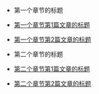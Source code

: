 * 第一个章节的标题

 * [第一个章节第1篇文章的标题](p1.md)
 * [第一个章节第2篇文章的标题](p2.md)

* 第二个章节的标题

 * [第二个章节第1篇文章的标题](p3.md)
 * [第二个章节第2篇文章的标题](p4.md)
